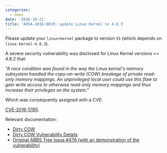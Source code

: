 ```yaml
---
categories:
  - news
date: '2016-10-21'
title: 'AOSA-2016-0019: update Linux Kernel to 4.8.3'
---
```



Please update your `linux+kernel` package to version `55` (which depends on `linux-kernel-4.8.3`).

A severe security vulnerability was disclosed for Linux Kernel versions <= 4.8.2 that:

*"A race condition was found in the way the Linux kernel's memory subsystem handled the copy-on-write (COW) breakage of private read-only memory mappings. An unprivileged local user could use this flaw to gain write access to otherwise read-only memory mappings and thus increase their privileges on the system."*

Which was consequently assigned with a CVE:

[CVE-2016-5195](https://cve.mitre.org/cgi-bin/cvename.cgi?name=CVE-2016-5195).

Relevant documentation:

- [Dirty COW](http://dirtycow.ninja/)
- [Dirty COW Vulnerability Details](https://github.com/dirtycow/dirtycow.github.io/wiki/VulnerabilityDetails)
- [Original ABBS Tree Issue #476 (with an demonstration of the vulnerability)](https://github.com/AOSC-Dev/aosc-os-abbs/issues/476)